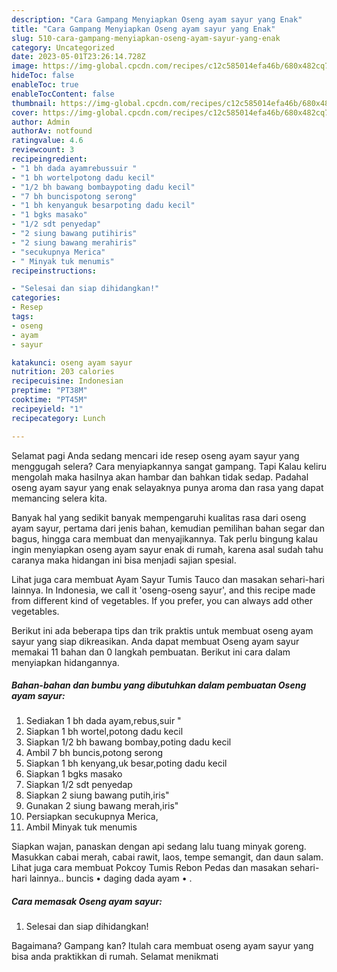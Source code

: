 ```yaml
---
description: "Cara Gampang Menyiapkan Oseng ayam sayur yang Enak"
title: "Cara Gampang Menyiapkan Oseng ayam sayur yang Enak"
slug: 510-cara-gampang-menyiapkan-oseng-ayam-sayur-yang-enak
category: Uncategorized
date: 2023-05-01T23:26:14.728Z
image: https://img-global.cpcdn.com/recipes/c12c585014efa46b/680x482cq70/oseng-ayam-sayur-foto-resep-utama.jpg
hideToc: false
enableToc: true
enableTocContent: false
thumbnail: https://img-global.cpcdn.com/recipes/c12c585014efa46b/680x482cq70/oseng-ayam-sayur-foto-resep-utama.jpg
cover: https://img-global.cpcdn.com/recipes/c12c585014efa46b/680x482cq70/oseng-ayam-sayur-foto-resep-utama.jpg
author: Admin
authorAv: notfound
ratingvalue: 4.6
reviewcount: 3
recipeingredient:
- "1 bh dada ayamrebussuir "
- "1 bh wortelpotong dadu kecil"
- "1/2 bh bawang bombaypoting dadu kecil"
- "7 bh buncispotong serong"
- "1 bh kenyanguk besarpoting dadu kecil"
- "1 bgks masako"
- "1/2 sdt penyedap"
- "2 siung bawang putihiris"
- "2 siung bawang merahiris"
- "secukupnya Merica"
- " Minyak tuk menumis"
recipeinstructions:

- "Selesai dan siap dihidangkan!"
categories:
- Resep
tags:
- oseng
- ayam
- sayur

katakunci: oseng ayam sayur 
nutrition: 203 calories
recipecuisine: Indonesian
preptime: "PT38M"
cooktime: "PT45M"
recipeyield: "1"
recipecategory: Lunch

---
```



Selamat pagi Anda sedang mencari ide resep oseng ayam sayur yang menggugah selera? Cara menyiapkannya sangat gampang. Tapi Kalau keliru mengolah maka hasilnya akan hambar dan bahkan tidak sedap. Padahal oseng ayam sayur yang enak selayaknya punya aroma dan rasa yang dapat memancing selera kita.


Banyak hal yang sedikit banyak mempengaruhi kualitas rasa dari oseng ayam sayur, pertama dari jenis bahan, kemudian pemilihan bahan segar dan bagus, hingga cara membuat dan menyajikannya. Tak perlu bingung kalau ingin menyiapkan oseng ayam sayur enak di rumah, karena asal sudah tahu caranya maka hidangan ini bisa menjadi sajian spesial.

Lihat juga cara membuat Ayam Sayur Tumis Tauco dan masakan sehari-hari lainnya. In Indonesia, we call it &#39;oseng-oseng sayur&#39;, and this recipe made from different kind of vegetables. If you prefer, you can always add other vegetables.


Berikut ini ada beberapa tips dan trik praktis untuk membuat oseng ayam sayur yang siap dikreasikan. Anda dapat membuat Oseng ayam sayur memakai 11 bahan dan 0 langkah pembuatan. Berikut ini cara dalam menyiapkan hidangannya.

<!--inarticleads1-->

##### Bahan-bahan dan bumbu yang dibutuhkan dalam pembuatan Oseng ayam sayur:

1. Sediakan 1 bh dada ayam,rebus,suir &#34;
1. Siapkan 1 bh wortel,potong dadu kecil
1. Siapkan 1/2 bh bawang bombay,poting dadu kecil
1. Ambil 7 bh buncis,potong serong
1. Siapkan 1 bh kenyang,uk besar,poting dadu kecil
1. Siapkan 1 bgks masako
1. Siapkan 1/2 sdt penyedap
1. Siapkan 2 siung bawang putih,iris&#34;
1. Gunakan 2 siung bawang merah,iris&#34;
1. Persiapkan secukupnya Merica,
1. Ambil  Minyak tuk menumis


Siapkan wajan, panaskan dengan api sedang lalu tuang minyak goreng. Masukkan cabai merah, cabai rawit, laos, tempe semangit, dan daun salam. Lihat juga cara membuat Pokcoy Tumis Rebon Pedas dan masakan sehari-hari lainnya.. buncis • daging dada ayam • . 

<!--inarticleads2-->

##### Cara memasak Oseng ayam sayur:


1. Selesai dan siap dihidangkan!



Bagaimana? Gampang kan? Itulah cara membuat oseng ayam sayur yang bisa anda praktikkan di rumah. Selamat menikmati
